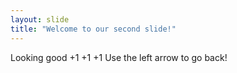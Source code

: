 ```yaml
---
layout: slide
title: "Welcome to our second slide!"
---
```

Looking good +1 +1 +1
Use the left arrow to go back!